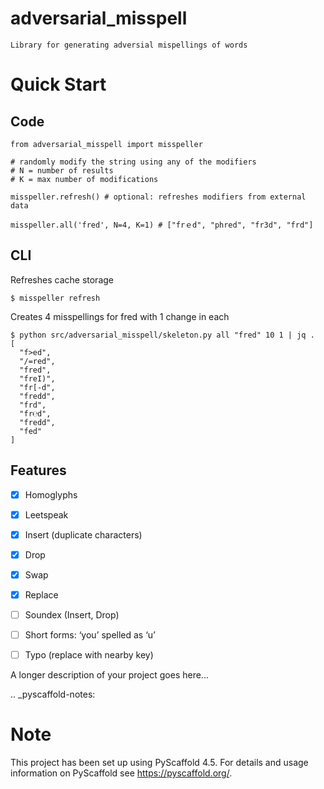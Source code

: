 # adversarial_misspell

    Library for generating adversial mispellings of words

# Quick Start
## Code

```
from adversarial_misspell import misspeller

# randomly modify the string using any of the modifiers
# N = number of results
# K = max number of modifications

misspeller.refresh() # optional: refreshes modifiers from external data

misspeller.all('fred', N=4, K=1) # ["frｅd", "phred", "fr3d", "frd"]
```

## CLI

Refreshes cache storage

```
$ misspeller refresh
```

Creates 4 misspellings for fred with 1 change in each

```
$ python src/adversarial_misspell/skeleton.py all "fred" 10 1 | jq .
[
  "f>ed",
  "/=red",
  "fred",
  "freI)",
  "fr[-d",
  "fredd",
  "frd",
  "fr℮d",
  "fredd",
  "fed"
]
```

## Features

- [x] Homoglyphs
- [x] Leetspeak
- [x] Insert (duplicate characters)
- [x] Drop
- [x] Swap
- [x] Replace
- [ ] Soundex (Insert, Drop)
- [ ] Short forms: ‘you’ spelled as ‘u’ 
- [ ] Typo (replace with nearby key)


A longer description of your project goes here...


.. _pyscaffold-notes:

Note
====

This project has been set up using PyScaffold 4.5. For details and usage
information on PyScaffold see https://pyscaffold.org/.
